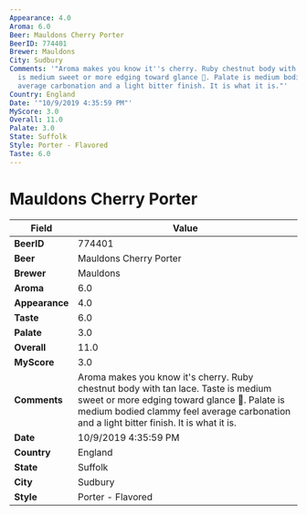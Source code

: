 ```yaml
---
Appearance: 4.0
Aroma: 6.0
Beer: Mauldons Cherry Porter
BeerID: 774401
Brewer: Mauldons
City: Sudbury
Comments: '"Aroma makes you know it''s cherry. Ruby chestnut body with tan lace. Taste
  is medium sweet or more edging toward glance 🍒. Palate is medium bodied clammy feel
  average carbonation and a light bitter finish. It is what it is."'
Country: England
Date: '"10/9/2019 4:35:59 PM"'
MyScore: 3.0
Overall: 11.0
Palate: 3.0
State: Suffolk
Style: Porter - Flavored
Taste: 6.0
---
```


# Mauldons Cherry Porter

| Field         | Value |
|---------------|-------|
| **BeerID** | 774401 |
| **Beer** | Mauldons Cherry Porter |
| **Brewer** | Mauldons |
| **Aroma** | 6.0 |
| **Appearance** | 4.0 |
| **Taste** | 6.0 |
| **Palate** | 3.0 |
| **Overall** | 11.0 |
| **MyScore** | 3.0 |
| **Comments** | Aroma makes you know it's cherry. Ruby chestnut body with tan lace. Taste is medium sweet or more edging toward glance 🍒. Palate is medium bodied clammy feel average carbonation and a light bitter finish. It is what it is. |
| **Date** | 10/9/2019 4:35:59 PM |
| **Country** | England |
| **State** | Suffolk |
| **City** | Sudbury |
| **Style** | Porter - Flavored |
